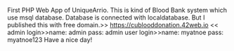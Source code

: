 First PHP Web App of UniqueArrio.
This is kind of Blood Bank system which use msql database.
Database is connected with localdatabase. But I published this with free domain.>> https://cublooddonation.42web.io  <<
admin login>>name: admin pass: admin
user login>>name: myatnoe pass: myatnoe123
Have a nice day!
